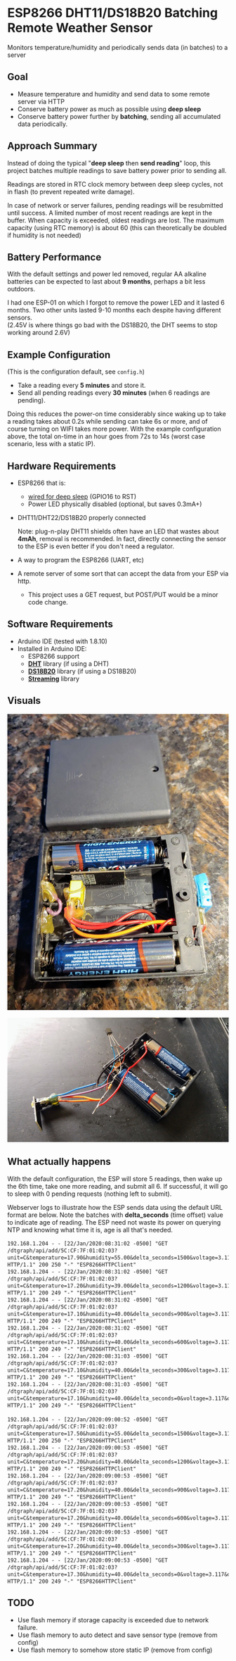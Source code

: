 # ESP8266 DHT11/DS18B20 Batching Remote Weather Sensor

Monitors temperature/humidity and periodically sends data (in batches) to a server

## Goal
* Measure temperature and humidity and send data to some remote server via HTTP
* Conserve battery power as much as possible using **deep sleep**
* Conserve battery power further by **batching**, sending all accumulated data periodically. 


## Approach Summary
Instead of doing the typical "**deep sleep** then **send reading**" loop, this project batches multiple readings
 to save battery power prior to sending all.  
 
 Readings are stored in RTC clock memory between deep sleep cycles,
 not in flash (to prevent repeated write damage).  
 
 In case of network or server failures, pending readings will be resubmitted until success. A limited number of most recent readings are kept in the buffer. 
 When capacity is exceeded, oldest readings are lost.  The maximum capacity (using RTC memory) is about 60 (this can theoretically be doubled if humidity is not needed)
 
## Battery Performance
With the default settings and power led removed, regular AA alkaline batteries can be expected to last about **9 months**, perhaps a bit less outdoors.

I had one ESP-01 on which I forgot to remove the power LED and it lasted 6 months.
Two other units lasted 9-10 months each despite having different sensors.  
(2.45V is where things go bad with the DS18B20, the DHT seems to stop working around 2.6V)

## Example Configuration

(This is the configuration default, see `config.h`)
* Take a reading every **5 minutes** and store it.
* Send all pending readings every **30 minutes** (when 6 readings are pending).

Doing this reduces the power-on time considerably since waking up to take a reading takes about 0.2s while sending can take 6s or more,
and of course turning on WIFI takes more power.  With the example configuration above, the total on-time in an hour goes from 72s to 14s (worst case scenario, less with a static IP).
 
## Hardware Requirements

* ESP8266 that is:
   * [wired for deep sleep](https://www.instructables.com/id/Enable-DeepSleep-on-an-ESP8266-01/) (GPIO16 to RST)
   * Power LED physically disabled (optional, but saves 0.3mA+)
* DHT11/DHT22/DS18B20 properly connected 

    Note: plug-n-play DHT11 shields often have an LED that wastes about **4mAh**, removal is recommended.
    In fact, directly connecting the sensor to the ESP is even better if you don't need a regulator.
* A way to program the ESP8266 (UART, etc)
* A remote server of some sort that can accept the data from your ESP via http.
    * This project uses a GET request, but POST/PUT would be a minor code change.

## Software Requirements

* Arduino IDE (tested with 1.8.10)
* Installed in Arduino IDE:
    * ESP8266 support 
    * **[DHT](https://github.com/adafruit/DHT-sensor-library/)** library (if using a DHT)
    * **[DS18B20](https://github.com/matmunk/DS18B2)** library (if using a DS18B20) 
    * **[Streaming](https://github.com/janelia-arduino/Streaming)** library
## Visuals

![Project using a DHT11](esp-sender-dht.jpg)

![Project using a DS18B20](esp-sender-ds18b20.jpg)

## What actually happens

With the default configuration, the ESP will store 5 readings, then wake up the 6th time, take one more reading, 
and submit all 6.  If successful, it will go to sleep with 0 pending requests (nothing left to submit).

Webserver logs to illustrate how the ESP sends data using the default URL format are below.
Note the batches with **delta_seconds** (time offset) value to indicate age of reading. 
The ESP need not waste its power on querying NTP and knowing what time it is, age is all that's needed.

```
192.168.1.204 - - [22/Jan/2020:08:31:02 -0500] "GET /dtgraph/api/add/5C:CF:7F:01:02:03?unit=C&temperature=17.90&humidity=55.00&delta_seconds=1500&voltage=3.117&odometer=511 HTTP/1.1" 200 250 "-" "ESP8266HTTPClient"
192.168.1.204 - - [22/Jan/2020:08:31:02 -0500] "GET /dtgraph/api/add/5C:CF:7F:01:02:03?unit=C&temperature=17.20&humidity=39.00&delta_seconds=1200&voltage=3.117&odometer=512 HTTP/1.1" 200 249 "-" "ESP8266HTTPClient"
192.168.1.204 - - [22/Jan/2020:08:31:02 -0500] "GET /dtgraph/api/add/5C:CF:7F:01:02:03?unit=C&temperature=17.10&humidity=40.00&delta_seconds=900&voltage=3.117&odometer=513 HTTP/1.1" 200 249 "-" "ESP8266HTTPClient"
192.168.1.204 - - [22/Jan/2020:08:31:02 -0500] "GET /dtgraph/api/add/5C:CF:7F:01:02:03?unit=C&temperature=17.10&humidity=40.00&delta_seconds=600&voltage=3.117&odometer=514 HTTP/1.1" 200 249 "-" "ESP8266HTTPClient"
192.168.1.204 - - [22/Jan/2020:08:31:03 -0500] "GET /dtgraph/api/add/5C:CF:7F:01:02:03?unit=C&temperature=17.10&humidity=40.00&delta_seconds=300&voltage=3.117&odometer=515 HTTP/1.1" 200 249 "-" "ESP8266HTTPClient"
192.168.1.204 - - [22/Jan/2020:08:31:03 -0500] "GET /dtgraph/api/add/5C:CF:7F:01:02:03?unit=C&temperature=17.10&humidity=40.00&delta_seconds=0&voltage=3.117&odometer=516 HTTP/1.1" 200 249 "-" "ESP8266HTTPClient"

192.168.1.204 - - [22/Jan/2020:09:00:52 -0500] "GET /dtgraph/api/add/5C:CF:7F:01:02:03?unit=C&temperature=17.50&humidity=55.00&delta_seconds=1500&voltage=3.117&odometer=517 HTTP/1.1" 200 250 "-" "ESP8266HTTPClient"
192.168.1.204 - - [22/Jan/2020:09:00:53 -0500] "GET /dtgraph/api/add/5C:CF:7F:01:02:03?unit=C&temperature=17.20&humidity=40.00&delta_seconds=1200&voltage=3.117&odometer=518 HTTP/1.1" 200 249 "-" "ESP8266HTTPClient"
192.168.1.204 - - [22/Jan/2020:09:00:53 -0500] "GET /dtgraph/api/add/5C:CF:7F:01:02:03?unit=C&temperature=17.20&humidity=40.00&delta_seconds=900&voltage=3.117&odometer=519 HTTP/1.1" 200 249 "-" "ESP8266HTTPClient"
192.168.1.204 - - [22/Jan/2020:09:00:53 -0500] "GET /dtgraph/api/add/5C:CF:7F:01:02:03?unit=C&temperature=17.20&humidity=40.00&delta_seconds=600&voltage=3.117&odometer=520 HTTP/1.1" 200 249 "-" "ESP8266HTTPClient"
192.168.1.204 - - [22/Jan/2020:09:00:53 -0500] "GET /dtgraph/api/add/5C:CF:7F:01:02:03?unit=C&temperature=17.20&humidity=40.00&delta_seconds=300&voltage=3.117&odometer=521 HTTP/1.1" 200 249 "-" "ESP8266HTTPClient"
192.168.1.204 - - [22/Jan/2020:09:00:53 -0500] "GET /dtgraph/api/add/5C:CF:7F:01:02:03?unit=C&temperature=17.30&humidity=40.00&delta_seconds=0&voltage=3.117&odometer=522 HTTP/1.1" 200 249 "-" "ESP8266HTTPClient"

```


## TODO

* Use flash memory if storage capacity is exceeded due to network failure.
* Use flash memory to auto detect and save sensor type (remove from config)
* Use flash memory to somehow store static IP (remove from config)
